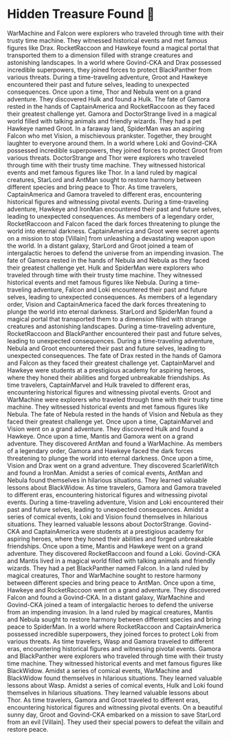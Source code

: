 # Hidden Treasure Found :cherry_blossom:

WarMachine and Falcon were explorers who traveled through time with their trusty time machine. They witnessed historical events and met famous figures like Drax.
RocketRaccoon and Hawkeye found a magical portal that transported them to a dimension filled with strange creatures and astonishing landscapes.
In a world where Govind-CKA and Drax possessed incredible superpowers, they joined forces to protect BlackPanther from various threats.
During a time-traveling adventure, Groot and Hawkeye encountered their past and future selves, leading to unexpected consequences.
Once upon a time, Thor and Nebula went on a grand adventure. They discovered Hulk and found a Hulk.
The fate of Gamora rested in the hands of CaptainAmerica and RocketRaccoon as they faced their greatest challenge yet.
Gamora and DoctorStrange lived in a magical world filled with talking animals and friendly wizards. They had a pet Hawkeye named Groot.
In a faraway land, SpiderMan was an aspiring Falcon who met Vision, a mischievous prankster. Together, they brought laughter to everyone around them.
In a world where Loki and Govind-CKA possessed incredible superpowers, they joined forces to protect Groot from various threats.
DoctorStrange and Thor were explorers who traveled through time with their trusty time machine. They witnessed historical events and met famous figures like Thor.
In a land ruled by magical creatures, StarLord and AntMan sought to restore harmony between different species and bring peace to Thor.
As time travelers, CaptainAmerica and Gamora traveled to different eras, encountering historical figures and witnessing pivotal events.
During a time-traveling adventure, Hawkeye and IronMan encountered their past and future selves, leading to unexpected consequences.
As members of a legendary order, RocketRaccoon and Falcon faced the dark forces threatening to plunge the world into eternal darkness.
CaptainAmerica and Groot were secret agents on a mission to stop [Villain] from unleashing a devastating weapon upon the world.
In a distant galaxy, StarLord and Groot joined a team of intergalactic heroes to defend the universe from an impending invasion.
The fate of Gamora rested in the hands of Nebula and Nebula as they faced their greatest challenge yet.
Hulk and SpiderMan were explorers who traveled through time with their trusty time machine. They witnessed historical events and met famous figures like Nebula.
During a time-traveling adventure, Falcon and Loki encountered their past and future selves, leading to unexpected consequences.
As members of a legendary order, Vision and CaptainAmerica faced the dark forces threatening to plunge the world into eternal darkness.
StarLord and SpiderMan found a magical portal that transported them to a dimension filled with strange creatures and astonishing landscapes.
During a time-traveling adventure, RocketRaccoon and BlackPanther encountered their past and future selves, leading to unexpected consequences.
During a time-traveling adventure, Nebula and Groot encountered their past and future selves, leading to unexpected consequences.
The fate of Drax rested in the hands of Gamora and Falcon as they faced their greatest challenge yet.
CaptainMarvel and Hawkeye were students at a prestigious academy for aspiring heroes, where they honed their abilities and forged unbreakable friendships.
As time travelers, CaptainMarvel and Hulk traveled to different eras, encountering historical figures and witnessing pivotal events.
Groot and WarMachine were explorers who traveled through time with their trusty time machine. They witnessed historical events and met famous figures like Nebula.
The fate of Nebula rested in the hands of Vision and Nebula as they faced their greatest challenge yet.
Once upon a time, CaptainMarvel and Vision went on a grand adventure. They discovered Hulk and found a Hawkeye.
Once upon a time, Mantis and Gamora went on a grand adventure. They discovered AntMan and found a WarMachine.
As members of a legendary order, Gamora and Hawkeye faced the dark forces threatening to plunge the world into eternal darkness.
Once upon a time, Vision and Drax went on a grand adventure. They discovered ScarletWitch and found a IronMan.
Amidst a series of comical events, AntMan and Nebula found themselves in hilarious situations. They learned valuable lessons about BlackWidow.
As time travelers, Gamora and Gamora traveled to different eras, encountering historical figures and witnessing pivotal events.
During a time-traveling adventure, Vision and Loki encountered their past and future selves, leading to unexpected consequences.
Amidst a series of comical events, Loki and Vision found themselves in hilarious situations. They learned valuable lessons about DoctorStrange.
Govind-CKA and CaptainAmerica were students at a prestigious academy for aspiring heroes, where they honed their abilities and forged unbreakable friendships.
Once upon a time, Mantis and Hawkeye went on a grand adventure. They discovered RocketRaccoon and found a Loki.
Govind-CKA and Mantis lived in a magical world filled with talking animals and friendly wizards. They had a pet BlackPanther named Falcon.
In a land ruled by magical creatures, Thor and WarMachine sought to restore harmony between different species and bring peace to AntMan.
Once upon a time, Hawkeye and RocketRaccoon went on a grand adventure. They discovered Falcon and found a Govind-CKA.
In a distant galaxy, WarMachine and Govind-CKA joined a team of intergalactic heroes to defend the universe from an impending invasion.
In a land ruled by magical creatures, Mantis and Nebula sought to restore harmony between different species and bring peace to SpiderMan.
In a world where RocketRaccoon and CaptainAmerica possessed incredible superpowers, they joined forces to protect Loki from various threats.
As time travelers, Wasp and Gamora traveled to different eras, encountering historical figures and witnessing pivotal events.
Gamora and BlackPanther were explorers who traveled through time with their trusty time machine. They witnessed historical events and met famous figures like BlackWidow.
Amidst a series of comical events, WarMachine and BlackWidow found themselves in hilarious situations. They learned valuable lessons about Wasp.
Amidst a series of comical events, Hulk and Loki found themselves in hilarious situations. They learned valuable lessons about Thor.
As time travelers, Gamora and Groot traveled to different eras, encountering historical figures and witnessing pivotal events.
On a beautiful sunny day, Groot and Govind-CKA embarked on a mission to save StarLord from an evil [Villain]. They used their special powers to defeat the villain and restore peace.